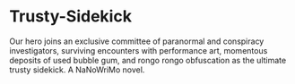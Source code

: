 # Trusty-Sidekick
Our hero joins an exclusive committee of paranormal and conspiracy investigators, surviving encounters with performance art, momentous deposits of used bubble gum, and rongo rongo obfuscation as the ultimate trusty sidekick. A NaNoWriMo novel.
